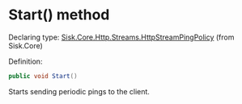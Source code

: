 <!--

Copyrights 2023 Sisk Framework - CypherPotato
Published under MIT license

!!! DO NOT EDIT THIS FILE !!!
This file was generated by a tool in the Sisk package. To edit the information in this documentation,
edit the XML documentation present in the Sisk source code.

-->


# Start() method

Declaring type: [Sisk.Core.Http.Streams.HttpStreamPingPolicy](/spec/Sisk.Core.Http.Streams.HttpStreamPingPolicy.md) (from Sisk.Core)


Definition:

```cs
public void Start()
```

Starts sending periodic pings to the client.

